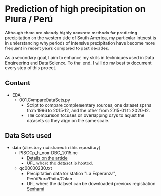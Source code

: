 # Prediction of high precipitation on Piura / Perú

Although there are already highly accurate methods for predicting precipitation on the western side of South America, my
particular interest is in understanding why periods of intensive precipitation have become more frequent in recent years
compared to past decades.

As a secondary goal, I aim to enhance my skills in techniques used in Data Engineering and Data Science. To that end, I
will do my best to document every step of this project.

## Content

* EDA
    * 001.CompareDataSets.py
        * Script to compare complementary sources, one dataset spans from 1996 to 2015-12, and the other from 2015-01 to 2020-12.
        * The comparison focuses on overlapping days to adjust the datasets so they align on the same scale.

## Data Sets used

* data (directory not shared in this repository)
    * PISCOp_h_non-DBC_2015.nc
        * [Details on the article](https://www.sciencedirect.com/science/article/pii/S2352340922007776?via%3Dihub)
        * [URL where the dataset is hosted.](https://figshare.com/articles/dataset/SATc/17148416?backTo=/collections/Development_of_high-resolution_hourly_gridded_precipitation_dataset_over_Peru/5743166)
    * qc00000230.txt
        * Precipitation data for station "La Esperanza", Perú/Piura/Paita/Colan
        * URL where the dataset can be downloaded previous
          registration [Senhami](https://www.senamhi.gob.pe/site/descarga-datos/)
    
